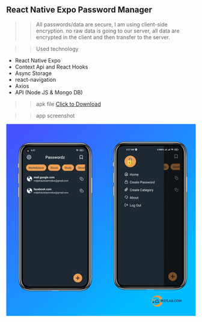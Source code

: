 ## React Native Expo Password Manager

>> All passwords/data are secure, I am using client-side encryption. no raw data is going to our server, all data are encrypted in the client and then transfer to the server.

>> Used technology

* React Native Expo
* Context Api and React Hooks
* Async Storage
* react-navigation
* Axios
* API (Node JS & Mongo DB)


>> apk file
<a href="https://drive.google.com/file/d/1JXg-B0PUI3vA9JQ1M-xR3iqZ_5cJAFVu/view?usp=drive_link" download>Click to Download</a>

>> app screenshot

![alt text](screenshot.jpg)
